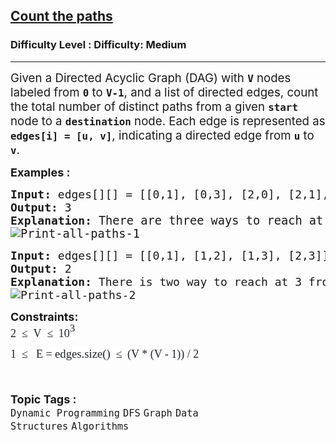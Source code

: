 <h2><a href="https://www.geeksforgeeks.org/problems/count-the-paths4332/1">Count the paths</a></h2><h3>Difficulty Level : Difficulty: Medium</h3><hr><div class="problems_problem_content__Xm_eO"><p><span style="font-size: 14pt;">Given a Directed Acyclic Graph (DAG) with <strong><code>V</code></strong> nodes labeled from <strong><code>0</code></strong> to <strong><code>V-1</code></strong>, and a list of directed edges, count the total number of distinct paths from a given <strong><code>start</code></strong> node to a <code><strong>destination</strong></code> node. Each edge is represented as <strong><code>edges[i] = [u, v]</code></strong>, indicating a directed edge from <strong><code>u</code></strong> to <strong><code>v</code></strong>.</span></p>
<p><span style="font-size: 18px;"><strong>Examples :</strong></span></p>
<pre><span style="font-size: 18px;"><strong>Input: </strong>edges[][] = [[0,1], [0,3], [2,0], [2,1], [1,3]], V = 4, src = 2, dest = 3<br><strong>Output: </strong>3
<strong>Explanation: </strong></span><span style="font-size: 14pt;">There are three ways to reach at 3 from 2. These are: 2 -&gt; 1 -&gt; 3, 2 -&gt; 0 -&gt; 3 and 2 -&gt; 0 -&gt; 1 -&gt; 3.<br><img src="https://media.geeksforgeeks.org/wp-content/uploads/20250421154205101614/Print-all-paths-1.webp" alt="Print-all-paths-1"></span></pre>
<pre><span style="font-size: 18px;"><strong>Input: </strong>edges[][] = [[0,1], [1,2], [1,3], [2,3]], V = 4, src = 0, dest = 3
<strong>Output: </strong>2
<strong>Explanation: </strong>There is two way to reach at 3 from 0 that is : 0 -&gt; 1 -&gt; 2 -&gt; 3 and 0 -&gt; 1 -&gt; 3.<br><img src="https://media.geeksforgeeks.org/wp-content/uploads/20250524103856837397/Print-all-paths-2.webp" alt="Print-all-paths-2"></span></pre>
<p><span style="font-size: 18px;"><strong>Constraints:</strong><br><span style="box-sizing: border-box; font-family: Nunito; color: rgb(30, 34, 41); background-color: rgb(255, 255, 255); line-height: 1.8em !important; --darkreader-inline-color: var(--darkreader-text-1e2229, #c7c4be); --darkreader-inline-bgcolor: var(--darkreader-background-ffffff, #17191a);" data-darkreader-inline-color="" data-darkreader-inline-bgcolor="">2&nbsp;&nbsp;</span><span style="box-sizing: border-box; font-family: Nunito; color: rgb(30, 34, 41); background-color: rgb(255, 255, 255); line-height: 1.8em !important; --darkreader-inline-color: var(--darkreader-text-1e2229, #c7c4be); --darkreader-inline-bgcolor: var(--darkreader-background-ffffff, #17191a);" data-darkreader-inline-color="" data-darkreader-inline-bgcolor="">≤</span><span style="color: rgb(30, 34, 41); font-family: Nunito; font-size: 17px; background-color: rgb(255, 255, 255); --darkreader-inline-color: var(--darkreader-text-1e2229, #c7c4be); --darkreader-inline-bgcolor: var(--darkreader-background-ffffff, #17191a);" data-darkreader-inline-color="" data-darkreader-inline-bgcolor="">&nbsp;&nbsp;</span><span style="box-sizing: border-box; font-family: Nunito; color: rgb(30, 34, 41); background-color: rgb(255, 255, 255); line-height: 1.8em !important; --darkreader-inline-color: var(--darkreader-text-1e2229, #c7c4be); --darkreader-inline-bgcolor: var(--darkreader-background-ffffff, #17191a);" data-darkreader-inline-color="" data-darkreader-inline-bgcolor="">V&nbsp;&nbsp;</span><span style="box-sizing: border-box; font-family: Nunito; color: rgb(30, 34, 41); background-color: rgb(255, 255, 255); line-height: 1.8em !important; --darkreader-inline-color: var(--darkreader-text-1e2229, #c7c4be); --darkreader-inline-bgcolor: var(--darkreader-background-ffffff, #17191a);" data-darkreader-inline-color="" data-darkreader-inline-bgcolor="">≤</span><span style="color: rgb(30, 34, 41); font-family: Nunito; font-size: 17px; background-color: rgb(255, 255, 255); --darkreader-inline-color: var(--darkreader-text-1e2229, #c7c4be); --darkreader-inline-bgcolor: var(--darkreader-background-ffffff, #17191a);" data-darkreader-inline-color="" data-darkreader-inline-bgcolor="">&nbsp;&nbsp;</span><span style="box-sizing: border-box; font-family: Nunito; color: rgb(30, 34, 41); background-color: rgb(255, 255, 255); line-height: 1.8em !important; --darkreader-inline-color: var(--darkreader-text-1e2229, #c7c4be); --darkreader-inline-bgcolor: var(--darkreader-background-ffffff, #17191a);" data-darkreader-inline-color="" data-darkreader-inline-bgcolor="">10<span style="box-sizing: border-box; line-height: 0; position: relative; vertical-align: baseline; top: -0.5em; font-size: 17px !important;">3</span><br style="box-sizing: border-box; font-size: 17px !important;">1&nbsp;&nbsp;</span><span style="box-sizing: border-box; font-family: Nunito; color: rgb(30, 34, 41); background-color: rgb(255, 255, 255); line-height: 1.8em !important; --darkreader-inline-color: var(--darkreader-text-1e2229, #c7c4be); --darkreader-inline-bgcolor: var(--darkreader-background-ffffff, #17191a);" data-darkreader-inline-color="" data-darkreader-inline-bgcolor="">≤</span><span style="color: rgb(30, 34, 41); font-family: Nunito; font-size: 17px; background-color: rgb(255, 255, 255); --darkreader-inline-color: var(--darkreader-text-1e2229, #c7c4be); --darkreader-inline-bgcolor: var(--darkreader-background-ffffff, #17191a);" data-darkreader-inline-color="" data-darkreader-inline-bgcolor=""> &nbsp;</span><span style="box-sizing: border-box; font-family: Nunito; color: rgb(30, 34, 41); background-color: rgb(255, 255, 255); line-height: 1.8em !important; --darkreader-inline-color: var(--darkreader-text-1e2229, #c7c4be); --darkreader-inline-bgcolor: var(--darkreader-background-ffffff, #17191a);" data-darkreader-inline-color="" data-darkreader-inline-bgcolor=""> E = </span><span style="box-sizing: border-box; font-family: Nunito; font-size: 14pt; color: rgb(30, 34, 41); background-color: rgb(255, 255, 255); line-height: 1.8em !important; --darkreader-inline-color: var(--darkreader-text-1e2229, #c7c4be); --darkreader-inline-bgcolor: var(--darkreader-background-ffffff, #17191a);" data-darkreader-inline-color="" data-darkreader-inline-bgcolor="">edges.size()</span><span style="box-sizing: border-box; font-family: Nunito; color: rgb(30, 34, 41); background-color: rgb(255, 255, 255); line-height: 1.8em !important; --darkreader-inline-color: var(--darkreader-text-1e2229, #c7c4be); --darkreader-inline-bgcolor: var(--darkreader-background-ffffff, #17191a);" data-darkreader-inline-color="" data-darkreader-inline-bgcolor="">&nbsp;&nbsp;</span><span style="box-sizing: border-box; font-family: Nunito; color: rgb(30, 34, 41); background-color: rgb(255, 255, 255); line-height: 1.8em !important; --darkreader-inline-color: var(--darkreader-text-1e2229, #c7c4be); --darkreader-inline-bgcolor: var(--darkreader-background-ffffff, #17191a);" data-darkreader-inline-color="" data-darkreader-inline-bgcolor="">≤</span><span style="color: rgb(30, 34, 41); font-family: Nunito; font-size: 17px; background-color: rgb(255, 255, 255); --darkreader-inline-color: var(--darkreader-text-1e2229, #c7c4be); --darkreader-inline-bgcolor: var(--darkreader-background-ffffff, #17191a);" data-darkreader-inline-color="" data-darkreader-inline-bgcolor="">&nbsp;&nbsp;</span><span style="box-sizing: border-box; font-family: Nunito; color: rgb(30, 34, 41); background-color: rgb(255, 255, 255); line-height: 1.8em !important; --darkreader-inline-color: var(--darkreader-text-1e2229, #c7c4be); --darkreader-inline-bgcolor: var(--darkreader-background-ffffff, #17191a);" data-darkreader-inline-color="" data-darkreader-inline-bgcolor="">(V * (V - 1)) / 2</span></span></p></div><br><p><span style=font-size:18px><strong>Topic Tags : </strong><br><code>Dynamic Programming</code>&nbsp;<code>DFS</code>&nbsp;<code>Graph</code>&nbsp;<code>Data Structures</code>&nbsp;<code>Algorithms</code>&nbsp;